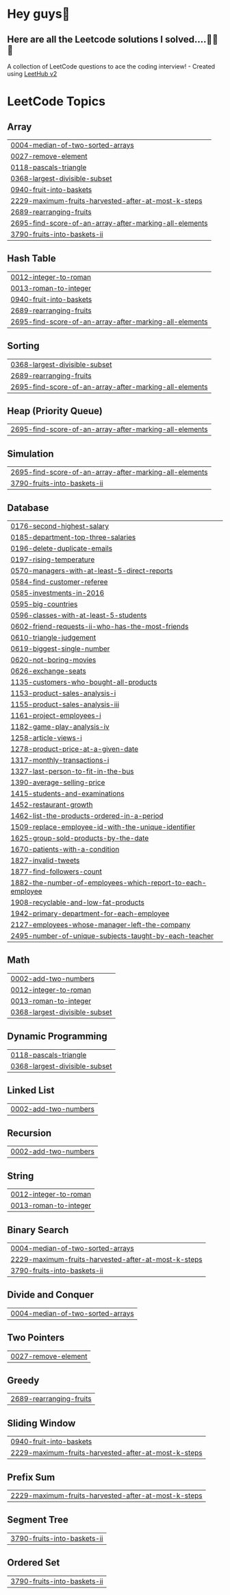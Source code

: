 # Hey guys👋
## Here are all the Leetcode solutions I solved....🚀🌟✨




A collection of LeetCode questions to ace the coding interview! - Created using [LeetHub v2](https://github.com/arunbhardwaj/LeetHub-2.0)
<!---LeetCode Topics Start-->
# LeetCode Topics
## Array
|  |
| ------- |
| [0004-median-of-two-sorted-arrays](https://github.com/Omsri674/LeetCode/tree/master/0004-median-of-two-sorted-arrays) |
| [0027-remove-element](https://github.com/Omsri674/LeetCode/tree/master/0027-remove-element) |
| [0118-pascals-triangle](https://github.com/Omsri674/LeetCode/tree/master/0118-pascals-triangle) |
| [0368-largest-divisible-subset](https://github.com/Omsri674/LeetCode/tree/master/0368-largest-divisible-subset) |
| [0940-fruit-into-baskets](https://github.com/Omsri674/LeetCode/tree/master/0940-fruit-into-baskets) |
| [2229-maximum-fruits-harvested-after-at-most-k-steps](https://github.com/Omsri674/LeetCode/tree/master/2229-maximum-fruits-harvested-after-at-most-k-steps) |
| [2689-rearranging-fruits](https://github.com/Omsri674/LeetCode/tree/master/2689-rearranging-fruits) |
| [2695-find-score-of-an-array-after-marking-all-elements](https://github.com/Omsri674/LeetCode/tree/master/2695-find-score-of-an-array-after-marking-all-elements) |
| [3790-fruits-into-baskets-ii](https://github.com/Omsri674/LeetCode/tree/master/3790-fruits-into-baskets-ii) |
## Hash Table
|  |
| ------- |
| [0012-integer-to-roman](https://github.com/Omsri674/LeetCode/tree/master/0012-integer-to-roman) |
| [0013-roman-to-integer](https://github.com/Omsri674/LeetCode/tree/master/0013-roman-to-integer) |
| [0940-fruit-into-baskets](https://github.com/Omsri674/LeetCode/tree/master/0940-fruit-into-baskets) |
| [2689-rearranging-fruits](https://github.com/Omsri674/LeetCode/tree/master/2689-rearranging-fruits) |
| [2695-find-score-of-an-array-after-marking-all-elements](https://github.com/Omsri674/LeetCode/tree/master/2695-find-score-of-an-array-after-marking-all-elements) |
## Sorting
|  |
| ------- |
| [0368-largest-divisible-subset](https://github.com/Omsri674/LeetCode/tree/master/0368-largest-divisible-subset) |
| [2689-rearranging-fruits](https://github.com/Omsri674/LeetCode/tree/master/2689-rearranging-fruits) |
| [2695-find-score-of-an-array-after-marking-all-elements](https://github.com/Omsri674/LeetCode/tree/master/2695-find-score-of-an-array-after-marking-all-elements) |
## Heap (Priority Queue)
|  |
| ------- |
| [2695-find-score-of-an-array-after-marking-all-elements](https://github.com/Omsri674/LeetCode/tree/master/2695-find-score-of-an-array-after-marking-all-elements) |
## Simulation
|  |
| ------- |
| [2695-find-score-of-an-array-after-marking-all-elements](https://github.com/Omsri674/LeetCode/tree/master/2695-find-score-of-an-array-after-marking-all-elements) |
| [3790-fruits-into-baskets-ii](https://github.com/Omsri674/LeetCode/tree/master/3790-fruits-into-baskets-ii) |
## Database
|  |
| ------- |
| [0176-second-highest-salary](https://github.com/Omsri674/LeetCode/tree/master/0176-second-highest-salary) |
| [0185-department-top-three-salaries](https://github.com/Omsri674/LeetCode/tree/master/0185-department-top-three-salaries) |
| [0196-delete-duplicate-emails](https://github.com/Omsri674/LeetCode/tree/master/0196-delete-duplicate-emails) |
| [0197-rising-temperature](https://github.com/Omsri674/LeetCode/tree/master/0197-rising-temperature) |
| [0570-managers-with-at-least-5-direct-reports](https://github.com/Omsri674/LeetCode/tree/master/0570-managers-with-at-least-5-direct-reports) |
| [0584-find-customer-referee](https://github.com/Omsri674/LeetCode/tree/master/0584-find-customer-referee) |
| [0585-investments-in-2016](https://github.com/Omsri674/LeetCode/tree/master/0585-investments-in-2016) |
| [0595-big-countries](https://github.com/Omsri674/LeetCode/tree/master/0595-big-countries) |
| [0596-classes-with-at-least-5-students](https://github.com/Omsri674/LeetCode/tree/master/0596-classes-with-at-least-5-students) |
| [0602-friend-requests-ii-who-has-the-most-friends](https://github.com/Omsri674/LeetCode/tree/master/0602-friend-requests-ii-who-has-the-most-friends) |
| [0610-triangle-judgement](https://github.com/Omsri674/LeetCode/tree/master/0610-triangle-judgement) |
| [0619-biggest-single-number](https://github.com/Omsri674/LeetCode/tree/master/0619-biggest-single-number) |
| [0620-not-boring-movies](https://github.com/Omsri674/LeetCode/tree/master/0620-not-boring-movies) |
| [0626-exchange-seats](https://github.com/Omsri674/LeetCode/tree/master/0626-exchange-seats) |
| [1135-customers-who-bought-all-products](https://github.com/Omsri674/LeetCode/tree/master/1135-customers-who-bought-all-products) |
| [1153-product-sales-analysis-i](https://github.com/Omsri674/LeetCode/tree/master/1153-product-sales-analysis-i) |
| [1155-product-sales-analysis-iii](https://github.com/Omsri674/LeetCode/tree/master/1155-product-sales-analysis-iii) |
| [1161-project-employees-i](https://github.com/Omsri674/LeetCode/tree/master/1161-project-employees-i) |
| [1182-game-play-analysis-iv](https://github.com/Omsri674/LeetCode/tree/master/1182-game-play-analysis-iv) |
| [1258-article-views-i](https://github.com/Omsri674/LeetCode/tree/master/1258-article-views-i) |
| [1278-product-price-at-a-given-date](https://github.com/Omsri674/LeetCode/tree/master/1278-product-price-at-a-given-date) |
| [1317-monthly-transactions-i](https://github.com/Omsri674/LeetCode/tree/master/1317-monthly-transactions-i) |
| [1327-last-person-to-fit-in-the-bus](https://github.com/Omsri674/LeetCode/tree/master/1327-last-person-to-fit-in-the-bus) |
| [1390-average-selling-price](https://github.com/Omsri674/LeetCode/tree/master/1390-average-selling-price) |
| [1415-students-and-examinations](https://github.com/Omsri674/LeetCode/tree/master/1415-students-and-examinations) |
| [1452-restaurant-growth](https://github.com/Omsri674/LeetCode/tree/master/1452-restaurant-growth) |
| [1462-list-the-products-ordered-in-a-period](https://github.com/Omsri674/LeetCode/tree/master/1462-list-the-products-ordered-in-a-period) |
| [1509-replace-employee-id-with-the-unique-identifier](https://github.com/Omsri674/LeetCode/tree/master/1509-replace-employee-id-with-the-unique-identifier) |
| [1625-group-sold-products-by-the-date](https://github.com/Omsri674/LeetCode/tree/master/1625-group-sold-products-by-the-date) |
| [1670-patients-with-a-condition](https://github.com/Omsri674/LeetCode/tree/master/1670-patients-with-a-condition) |
| [1827-invalid-tweets](https://github.com/Omsri674/LeetCode/tree/master/1827-invalid-tweets) |
| [1877-find-followers-count](https://github.com/Omsri674/LeetCode/tree/master/1877-find-followers-count) |
| [1882-the-number-of-employees-which-report-to-each-employee](https://github.com/Omsri674/LeetCode/tree/master/1882-the-number-of-employees-which-report-to-each-employee) |
| [1908-recyclable-and-low-fat-products](https://github.com/Omsri674/LeetCode/tree/master/1908-recyclable-and-low-fat-products) |
| [1942-primary-department-for-each-employee](https://github.com/Omsri674/LeetCode/tree/master/1942-primary-department-for-each-employee) |
| [2127-employees-whose-manager-left-the-company](https://github.com/Omsri674/LeetCode/tree/master/2127-employees-whose-manager-left-the-company) |
| [2495-number-of-unique-subjects-taught-by-each-teacher](https://github.com/Omsri674/LeetCode/tree/master/2495-number-of-unique-subjects-taught-by-each-teacher) |
## Math
|  |
| ------- |
| [0002-add-two-numbers](https://github.com/Omsri674/LeetCode/tree/master/0002-add-two-numbers) |
| [0012-integer-to-roman](https://github.com/Omsri674/LeetCode/tree/master/0012-integer-to-roman) |
| [0013-roman-to-integer](https://github.com/Omsri674/LeetCode/tree/master/0013-roman-to-integer) |
| [0368-largest-divisible-subset](https://github.com/Omsri674/LeetCode/tree/master/0368-largest-divisible-subset) |
## Dynamic Programming
|  |
| ------- |
| [0118-pascals-triangle](https://github.com/Omsri674/LeetCode/tree/master/0118-pascals-triangle) |
| [0368-largest-divisible-subset](https://github.com/Omsri674/LeetCode/tree/master/0368-largest-divisible-subset) |
## Linked List
|  |
| ------- |
| [0002-add-two-numbers](https://github.com/Omsri674/LeetCode/tree/master/0002-add-two-numbers) |
## Recursion
|  |
| ------- |
| [0002-add-two-numbers](https://github.com/Omsri674/LeetCode/tree/master/0002-add-two-numbers) |
## String
|  |
| ------- |
| [0012-integer-to-roman](https://github.com/Omsri674/LeetCode/tree/master/0012-integer-to-roman) |
| [0013-roman-to-integer](https://github.com/Omsri674/LeetCode/tree/master/0013-roman-to-integer) |
## Binary Search
|  |
| ------- |
| [0004-median-of-two-sorted-arrays](https://github.com/Omsri674/LeetCode/tree/master/0004-median-of-two-sorted-arrays) |
| [2229-maximum-fruits-harvested-after-at-most-k-steps](https://github.com/Omsri674/LeetCode/tree/master/2229-maximum-fruits-harvested-after-at-most-k-steps) |
| [3790-fruits-into-baskets-ii](https://github.com/Omsri674/LeetCode/tree/master/3790-fruits-into-baskets-ii) |
## Divide and Conquer
|  |
| ------- |
| [0004-median-of-two-sorted-arrays](https://github.com/Omsri674/LeetCode/tree/master/0004-median-of-two-sorted-arrays) |
## Two Pointers
|  |
| ------- |
| [0027-remove-element](https://github.com/Omsri674/LeetCode/tree/master/0027-remove-element) |
## Greedy
|  |
| ------- |
| [2689-rearranging-fruits](https://github.com/Omsri674/LeetCode/tree/master/2689-rearranging-fruits) |
## Sliding Window
|  |
| ------- |
| [0940-fruit-into-baskets](https://github.com/Omsri674/LeetCode/tree/master/0940-fruit-into-baskets) |
| [2229-maximum-fruits-harvested-after-at-most-k-steps](https://github.com/Omsri674/LeetCode/tree/master/2229-maximum-fruits-harvested-after-at-most-k-steps) |
## Prefix Sum
|  |
| ------- |
| [2229-maximum-fruits-harvested-after-at-most-k-steps](https://github.com/Omsri674/LeetCode/tree/master/2229-maximum-fruits-harvested-after-at-most-k-steps) |
## Segment Tree
|  |
| ------- |
| [3790-fruits-into-baskets-ii](https://github.com/Omsri674/LeetCode/tree/master/3790-fruits-into-baskets-ii) |
## Ordered Set
|  |
| ------- |
| [3790-fruits-into-baskets-ii](https://github.com/Omsri674/LeetCode/tree/master/3790-fruits-into-baskets-ii) |
<!---LeetCode Topics End-->
